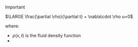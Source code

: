 >[!important]
> $\LARGE \frac{\partial \rho}{\partial t} + \nabla\cdot \rho u=0$

where:
- $\rho(x,t)$ is the fluid density function
- 